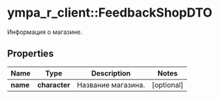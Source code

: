 # ympa_r_client::FeedbackShopDTO

Информация о магазине.

## Properties
Name | Type | Description | Notes
------------ | ------------- | ------------- | -------------
**name** | **character** | Название магазина. | [optional] 



